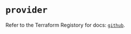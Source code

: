 # `provider`

Refer to the Terraform Registory for docs: [`github`](https://registry.terraform.io/providers/integrations/github/5.34.0/docs).
